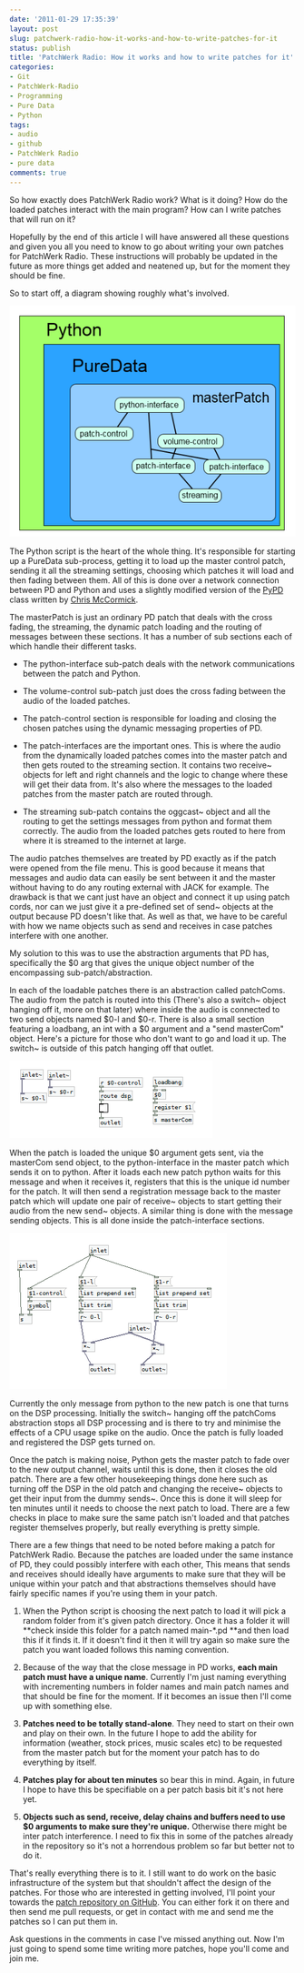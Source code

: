 ```yaml
---
date: '2011-01-29 17:35:39'
layout: post
slug: patchwerk-radio-how-it-works-and-how-to-write-patches-for-it
status: publish
title: 'PatchWerk Radio: How it works and how to write patches for it'
categories:
- Git
- PatchWerk-Radio
- Programming
- Pure Data
- Python
tags:
- audio
- github
- PatchWerk Radio
- pure data
comments: true
---
```


So how exactly does PatchWerk Radio work? What is it doing? How do the loaded patches interact with the main program? How can I write patches that will run on it?

Hopefully by the end of this article I will have answered all these questions and given you all you need to know to go about writing your own patches for PatchWerk Radio. These instructions will probably be updated in the future as more things get added and neatened up, but for the moment they should be fine.

So to start off, a diagram showing roughly what's involved.

![PatchWerk Radio Program Diagram](/a/2011-01-29-patchwerk-radio-how-it-works-and-how-to-write-patches-for-it/PatchWerk-Radio-Program-Diagram.png)

The Python script is the heart of the whole thing. It's responsible for starting up a PureData sub-process, getting it to load up the master control patch, sending it all the streaming settings, choosing which patches it will load and then fading between them. All of this is done over a network connection between PD and Python and uses a slightly modified version of the [PyPD](http://mccormick.cx/projects/PyPd/) class written by [Chris McCormick](http://mccormick.cx).

The masterPatch is just an ordinary PD patch that deals with the cross fading, the streaming, the dynamic patch loading and the routing of messages between these sections. It has a number of sub sections each of which handle their different tasks.

  * The python-interface sub-patch deals with the network communications between the patch and Python.

  * The volume-control sub-patch just does the cross fading between the audio of the loaded patches.

  * The patch-control section is responsible for loading and closing the chosen patches using the dynamic messaging properties of PD.

  * The patch-interfaces are the important ones. This is where the audio from the dynamically loaded patches comes into the master patch and then gets routed to the streaming section. It contains two receive~ objects for left and right channels and the logic to change where these will get their data from. It's also where the messages to the loaded patches from the master patch are routed through.

  * The streaming sub-patch contains the oggcast~ object and all the routing to get the settings messages from python and format them correctly. The audio from the loaded patches gets routed to here from where it is streamed to the internet at large.

The audio patches themselves are treated by PD exactly as if the patch were opened from the file menu. This is good because it means that messages and audio data can easily be sent between it and the master without having to do any routing external with JACK for example. The drawback is that we cant just have an object and connect it up using patch cords, nor can we just give it a pre-defined set of send~ objects at the output because PD doesn't like that. As well as that, we have to be careful with how we name objects such as send and receives in case patches interfere with one another.

My solution to this was to use the abstraction arguments that PD has, specifically the $0 arg that gives the unique object number of the encompassing sub-patch/abstraction.

In each of the loadable patches there is an abstraction called patchComs. The audio from the patch is routed into this (There's also a switch~ object hanging off it, more on that later) where inside the audio is connected to two send objects named $0-l and $0-r. There is also a small section featuring a loadbang, an int with a $0 argument and a "send masterCom" object. Here's a picture for those who don't want to go and load it up. The switch~ is outside of this patch hanging off that outlet.

![patchComs abstraction](/a/2011-01-29-patchwerk-radio-how-it-works-and-how-to-write-patches-for-it/patchComs.png)

When the patch is loaded the unique $0 argument gets sent, via the masterCom send object, to the python-interface in the master patch which sends it on to python. After it loads each new patch python waits for this message and when it receives it, registers that this is the unique id number for the patch. It will then send a registration message back to the master patch which will update one pair of receive~ objects to start getting their audio from the new send~ objects. A similar thing is done with the message sending objects. This is all done inside the patch-interface sections.

![patch-interface abstraction](/a/2011-01-29-patchwerk-radio-how-it-works-and-how-to-write-patches-for-it/patch-interface.png)

Currently the only message from python to the new patch is one that turns on the DSP processing. Initially the switch~ hanging off the patchComs abstraction stops all DSP processing and is there to try and minimise the effects of a CPU usage spike on the audio. Once the patch is fully loaded and registered the DSP gets turned on.

Once the patch is making noise, Python gets the master patch to fade over to the new output channel, waits until this is done, then it closes the old patch. There are a few other housekeeping things done here such as turning off the DSP in the old patch and changing the receive~ objects to get their input from the dummy sends~. Once this is done it will sleep for ten minutes until it needs to choose the next patch to load. There are a few checks in place to make sure the same patch isn't loaded and that patches register themselves properly, but really everything is pretty simple.

There are a few things that need to be noted before making a patch for PatchWerk Radio. Because the patches are loaded under the same instance of PD, they could possibly interfere with each other, This means that sends and receives should ideally have arguments to make sure that they will be unique within your patch and that abstractions themselves should have fairly specific names if you're using them in your patch.

  1. When the Python script is choosing the next patch to load it will pick a random folder from it's given patch directory. Once it has a folder it will **check inside this folder for a patch named main-*.pd **and then load this if it finds it. If it doesn't find it then it will try again so make sure the patch you want loaded follows this naming convention.

  2. Because of the way that the close message in PD works, **each main patch must have a unique name**. Currently I'm just naming everything with incrementing numbers in folder names and main patch names and that should be fine for the moment. If it becomes an issue then I'll come up with something else.

  3. **Patches need to be totally stand-alone**. They need to start on their own and play on their own. In the future I hope to add the ability for information (weather, stock prices, music scales etc) to be requested from the master patch but for the moment your patch has to do everything by itself.

  4. **Patches play for about ten minutes** so bear this in mind. Again, in future I hope to have this be specifiable on a per patch basis bit it's not here yet.

  5. **Objects such as send, receive, delay chains and buffers need to use $0 arguments to make sure they're unique.** Otherwise there might be inter patch interference. I need to fix this in some of the patches already in the repository so it's not a horrendous problem so far but better not to do it.

That's really everything there is to it. I still want to do work on the basic infrastructure of the system but that shouldn't affect the design of the patches. For those who are interested in getting involved, I'll point your towards the [patch repository on GitHub](https://github.com/notesandvolts/Radio-Patches). You can either fork it on there and then send me pull requests, or get in contact with me and send me the patches so I can put them in.

Ask questions in the comments in case I've missed anything out. Now I'm just going to spend some time writing more patches, hope you'll come and join me.

